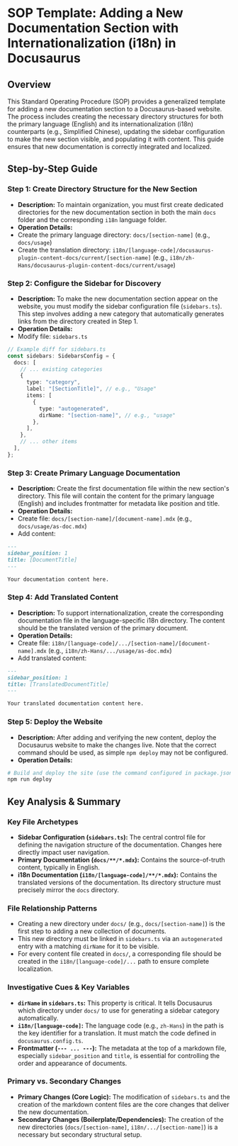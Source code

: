 # SOP Template: Adding a New Documentation Section with Internationalization (i18n) in Docusaurus

## Overview
This Standard Operating Procedure (SOP) provides a generalized template for adding a new documentation section to a Docusaurus-based website. The process includes creating the necessary directory structures for both the primary language (English) and its internationalization (i18n) counterparts (e.g., Simplified Chinese), updating the sidebar configuration to make the new section visible, and populating it with content. This guide ensures that new documentation is correctly integrated and localized.

## Step-by-Step Guide

### Step 1: Create Directory Structure for the New Section
* **Description:** To maintain organization, you must first create dedicated directories for the new documentation section in both the main `docs` folder and the corresponding `i18n` language folder.
* **Operation Details:**
 * Create the primary language directory: `docs/[section-name]` (e.g., `docs/usage`)
 * Create the translation directory: `i18n/[language-code]/docusaurus-plugin-content-docs/current/[section-name]` (e.g., `i18n/zh-Hans/docusaurus-plugin-content-docs/current/usage`)

### Step 2: Configure the Sidebar for Discovery
* **Description:** To make the new documentation section appear on the website, you must modify the sidebar configuration file (`sidebars.ts`). This step involves adding a new category that automatically generates links from the directory created in Step 1.
* **Operation Details:**
 * Modify file: `sidebars.ts`
 ```typescript
 // Example diff for sidebars.ts
 const sidebars: SidebarsConfig = {
   docs: [
     // ... existing categories
     {
       type: "category",
       label: "[SectionTitle]", // e.g., "Usage"
       items: [
         {
           type: "autogenerated",
           dirName: "[section-name]", // e.g., "usage"
         },
       ],
     },
     // ... other items
   ],
 };
 ```

### Step 3: Create Primary Language Documentation
* **Description:** Create the first documentation file within the new section's directory. This file will contain the content for the primary language (English) and includes frontmatter for metadata like position and title.
* **Operation Details:**
 * Create file: `docs/[section-name]/[document-name].mdx` (e.g., `docs/usage/as-doc.mdx`)
 * Add content:
 ```markdown
 ---
 sidebar_position: 1
 title: [DocumentTitle]
 ---

 Your documentation content here.
 ```

### Step 4: Add Translated Content
* **Description:** To support internationalization, create the corresponding documentation file in the language-specific i18n directory. The content should be the translated version of the primary document.
* **Operation Details:**
 * Create file: `i18n/[language-code]/.../[section-name]/[document-name].mdx` (e.g., `i18n/zh-Hans/.../usage/as-doc.mdx`)
 * Add translated content:
 ```markdown
 ---
 sidebar_position: 1
 title: [TranslatedDocumentTitle]
 ---

 Your translated documentation content here.
 ```

### Step 5: Deploy the Website
* **Description:** After adding and verifying the new content, deploy the Docusaurus website to make the changes live. Note that the correct command should be used, as simple `npm deploy` may not be configured.
* **Operation Details:**
 ```bash
 # Build and deploy the site (use the command configured in package.json)
 npm run deploy
 ```

## Key Analysis & Summary

### Key File Archetypes
*   **Sidebar Configuration (`sidebars.ts`):** The central control file for defining the navigation structure of the documentation. Changes here directly impact user navigation.
*   **Primary Documentation (`docs/**/*.mdx`):** Contains the source-of-truth content, typically in English.
*   **i18n Documentation (`i18n/[language-code]/**/*.mdx`):** Contains the translated versions of the documentation. Its directory structure must precisely mirror the `docs` directory.

### File Relationship Patterns
*   Creating a new directory under `docs/` (e.g., `docs/[section-name]`) is the first step to adding a new collection of documents.
*   This new directory must be linked in `sidebars.ts` via an `autogenerated` entry with a matching `dirName` for it to be visible.
*   For every content file created in `docs/`, a corresponding file should be created in the `i18n/[language-code]/...` path to ensure complete localization.

### Investigative Cues & Key Variables
*   **`dirName` in `sidebars.ts`:** This property is critical. It tells Docusaurus which directory under `docs/` to use for generating a sidebar category automatically.
*   **`i18n/[language-code]`:** The language code (e.g., `zh-Hans`) in the path is the key identifier for a translation. It must match the code defined in `docusaurus.config.ts`.
*   **Frontmatter (`--- ... ---`):** The metadata at the top of a markdown file, especially `sidebar_position` and `title`, is essential for controlling the order and appearance of documents.

### Primary vs. Secondary Changes
*   **Primary Changes (Core Logic):** The modification of `sidebars.ts` and the creation of the markdown content files are the core changes that deliver the new documentation.
*   **Secondary Changes (Boilerplate/Dependencies):** The creation of the new directories (`docs/[section-name]`, `i18n/.../[section-name]`) is a necessary but secondary structural setup.